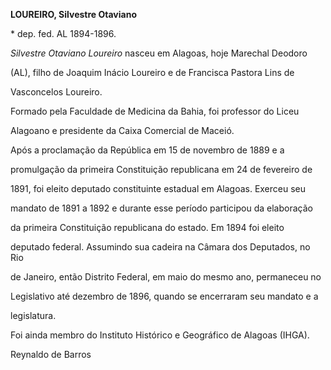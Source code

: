 **LOUREIRO, Silvestre Otaviano**



\* dep. fed. AL 1894-1896.



*Silvestre Otaviano Loureiro* nasceu em Alagoas, hoje Marechal Deodoro

(AL), filho de Joaquim Inácio Loureiro e de Francisca Pastora Lins de

Vasconcelos Loureiro.



Formado pela Faculdade de Medicina da Bahia, foi professor do Liceu

Alagoano e presidente da Caixa Comercial de Maceió.



Após a proclamação da República em 15 de novembro de 1889 e a

promulgação da primeira Constituição republicana em 24 de fevereiro de

1891, foi eleito deputado constituinte estadual em Alagoas. Exerceu seu

mandato de 1891 a 1892 e durante esse período participou da elaboração

da primeira Constituição republicana do estado. Em 1894 foi eleito

deputado federal. Assumindo sua cadeira na Câmara dos Deputados, no Rio

de Janeiro, então Distrito Federal, em maio do mesmo ano, permaneceu no

Legislativo até dezembro de 1896, quando se encerraram seu mandato e a

legislatura.



Foi ainda membro do Instituto Histórico e Geográfico de Alagoas (IHGA).



Reynaldo de Barros



